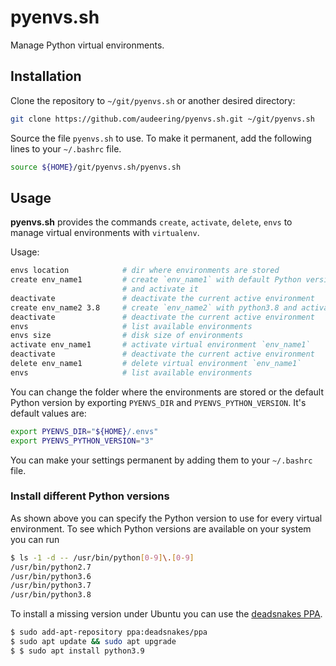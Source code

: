 # pyenvs.sh

Manage Python virtual environments.


## Installation

Clone the repository to `~/git/pyenvs.sh`
or another desired directory:

```bash
git clone https://github.com/audeering/pyenvs.sh.git ~/git/pyenvs.sh
```

Source the file `pyenvs.sh` to use.
To make it permanent,
add the following lines to your `~/.bashrc` file.

```bash
source ${HOME}/git/pyenvs.sh/pyenvs.sh
```


## Usage

**pyenvs.sh** provides the commands
`create`,
`activate`,
`delete`,
`envs`
to manage virtual environments with `virtualenv`.

Usage:

```bash
envs location            # dir where environments are stored
create env_name1         # create `env_name1` with default Python version
                         # and activate it
deactivate               # deactivate the current active environment
create env_name2 3.8     # create `env_name2` with python3.8 and activate it
deactivate               # deactivate the current active environment
envs                     # list available environments
envs size                # disk size of environments
activate env_name1       # activate virtual environment `env_name1`
deactivate               # deactivate the current active environment
delete env_name1         # delete virtual environment `env_name1`
envs                     # list available environments
```

You can change the folder
where the environments are stored
or the default Python version
by exporting
`PYENVS_DIR`
and `PYENVS_PYTHON_VERSION`.
It's default values are:

```bash
export PYENVS_DIR="${HOME}/.envs"
export PYENVS_PYTHON_VERSION="3"
```

You can make your settings permanent
by adding them to your `~/.bashrc` file.


### Install different Python versions

As shown above
you can specify the Python version to use
for every virtual environment.
To see which Python versions are available on your system
you can run

```bash
$ ls -1 -d -- /usr/bin/python[0-9]\.[0-9]
/usr/bin/python2.7
/usr/bin/python3.6
/usr/bin/python3.7
/usr/bin/python3.8
```

To install a missing version under Ubuntu
you can use the [deadsnakes
PPA](https://launchpad.net/~deadsnakes/+archive/ubuntu/ppa).

```bash
$ sudo add-apt-repository ppa:deadsnakes/ppa
$ sudo apt update && sudo apt upgrade
$ $ sudo apt install python3.9
```
